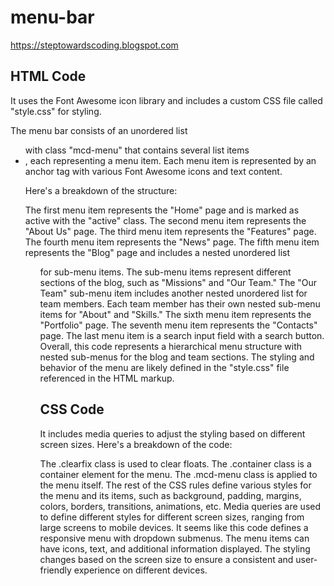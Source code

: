 # menu-bar
https://steptowardscoding.blogspot.com

## HTML Code
It uses the Font Awesome icon library and includes a custom CSS file called "style.css" for styling.

The menu bar consists of an unordered list <ul> with class "mcd-menu" that contains several list items <li>, each representing a menu item. Each menu item is represented by an anchor <a> tag with various Font Awesome icons and text content.

Here's a breakdown of the structure:

The first menu item represents the "Home" page and is marked as active with the "active" class.
The second menu item represents the "About Us" page.
The third menu item represents the "Features" page.
The fourth menu item represents the "News" page.
The fifth menu item represents the "Blog" page and includes a nested unordered list <ul> for sub-menu items.
The sub-menu items represent different sections of the blog, such as "Missions" and "Our Team."
The "Our Team" sub-menu item includes another nested unordered list for team members.
Each team member has their own nested sub-menu items for "About" and "Skills."
The sixth menu item represents the "Portfolio" page.
The seventh menu item represents the "Contacts" page.
The last menu item is a search input field with a search button.
Overall, this code represents a hierarchical menu structure with nested sub-menus for the blog and team sections. The styling and behavior of the menu are likely defined in the "style.css" file referenced in the HTML markup.
  
## CSS Code
It includes media queries to adjust the styling based on different screen sizes. Here's a breakdown of the code:

The .clearfix class is used to clear floats.
The .container class is a container element for the menu.
The .mcd-menu class is applied to the menu itself.
The rest of the CSS rules define various styles for the menu and its items, such as background, padding, margins, colors, borders, transitions, animations, etc.
Media queries are used to define different styles for different screen sizes, ranging from large screens to mobile devices.
It seems like this code defines a responsive menu with dropdown submenus. The menu items can have icons, text, and additional information displayed. The styling changes based on the screen size to ensure a consistent and user-friendly experience on different devices.
